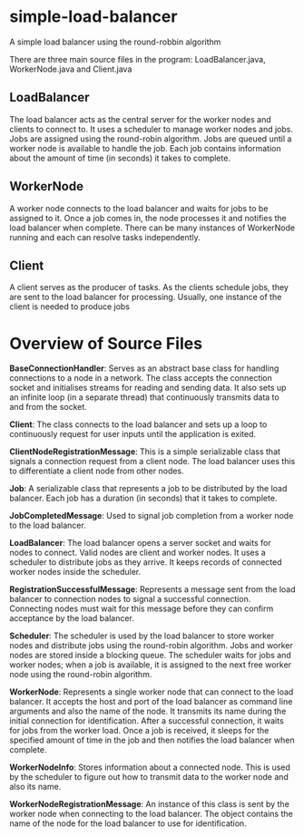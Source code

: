 # simple-load-balancer
A simple load balancer using the round-robbin algorithm

There are three main source files in the program: LoadBalancer.java, WorkerNode.java and Client.java

## LoadBalancer
The load balancer acts as the central server for the worker nodes and clients to connect to. It uses a scheduler to manage worker nodes and jobs. Jobs are assigned using the round-robin algorithm. Jobs are queued until a worker node is available to handle the job. Each job contains information about the amount of time (in seconds) it takes to complete.

## WorkerNode
A worker node connects to the load balancer and waits for jobs to be assigned to it. Once a job comes in, the node processes it and notifies the load balancer when complete. There can be many instances of WorkerNode running and each can resolve tasks independently.

## Client
A client serves as the producer of tasks. As the clients schedule jobs, they are sent to the load balancer for processing. Usually, one instance of the client is needed to produce jobs



# Overview of Source Files
**BaseConnectionHandler**: Serves as an abstract base class for handling connections to a node in a network. The class accepts the connection socket and initialises streams for reading and sending data. It also sets up an infinite loop (in a separate thread) that continuously transmits data to and from the socket.

**Client**: The class connects to the load balancer and sets up a loop to continuously request for user inputs until the application is exited.

**ClientNodeRegistrationMessage**: This is a simple serializable class that signals a connection request from a client node. The load balancer uses this to differentiate a client node from other nodes.

**Job**: A serializable class that represents a job to be distributed by the load balancer. Each job has a duration (in seconds) that it takes to complete.

**JobCompletedMessage**: Used to signal job completion from a worker node to the load balancer.

**LoadBalancer**: The load balancer opens a server socket and waits for nodes to connect. Valid nodes are client and worker nodes. It uses a scheduler to distribute jobs as they arrive. It keeps records of connected worker nodes inside the scheduler.

**RegistrationSuccessfulMessage**: Represents a message sent from the load balancer to connection nodes to signal a successful connection. Connecting nodes must wait for this message before they can confirm acceptance by the load balancer.

**Scheduler**: The scheduler is used by the load balancer to store worker nodes and distribute jobs using the round-robin algorithm. Jobs and worker nodes are stored inside a blocking queue. The scheduler waits for jobs and worker nodes; when a job is available, it is assigned to the next free worker node using the round-robin algorithm.

**WorkerNode**: Represents a single worker node that can connect to the load balancer. It accepts the host and port of the load balancer as command line arguments and also the name of the node. It transmits its name during the initial connection for identification. After a successful connection, it waits for jobs from the worker load. Once a job is received, it sleeps for the specified amount of time in the job and then notifies the load balancer when complete.

**WorkerNodeInfo**: Stores information about a connected node. This is used by the scheduler to figure out how to transmit data to the worker node and also its name.

**WorkerNodeRegistrationMessage**: An instance of this class is sent by the worker node when connecting to the load balancer. The object contains the name of the node for the load balancer to use for identification.
